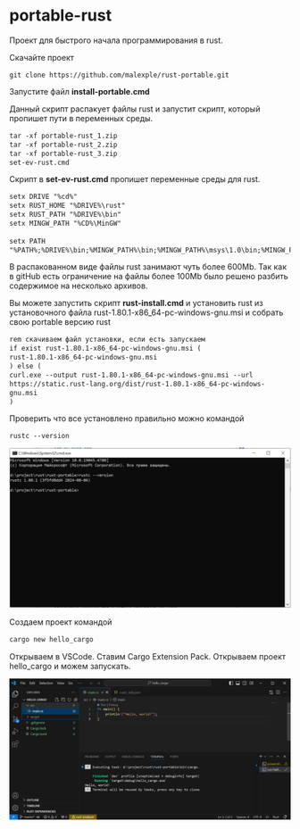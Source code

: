 # portable-rust

Проект для быстрого начала программирования в rust.

Скачайте проект
```shell
git clone https://github.com/malexple/rust-portable.git
```

Запустите файл **install-portable.cmd**

Данный скрипт распакует файлы rust и запустит скрипт, который пропишет пути в переменных среды.

```shell
tar -xf portable-rust_1.zip
tar -xf portable-rust_2.zip
tar -xf portable-rust_3.zip
set-ev-rust.cmd
```
Скрипт в **set-ev-rust.cmd** пропишет переменные среды для rust.
```shell
setx DRIVE "%cd%"
setx RUST_HOME "%DRIVE%\rust"
setx RUST_PATH "%DRIVE%\bin"
setx MINGW_PATH "%CD%\MinGW"

setx PATH "%PATH%;%DRIVE%\bin;%MINGW_PATH%\bin;%MINGW_PATH%\msys\1.0\bin;%MINGW_PATH%\dll"
```


В распакованном виде файлы rust занимают чуть более 600Mb. Так как в gitHub есть ограничение на файлы более 100Mb было решено разбить содержимое на несколько архивов.

Вы можете запустить скрипт **rust-install.cmd** и установить rust из установочного файла rust-1.80.1-x86_64-pc-windows-gnu.msi и собрать свою portable версию rust
````shell
rem скачиваем файл установки, если есть запускаем
if exist rust-1.80.1-x86_64-pc-windows-gnu.msi (
rust-1.80.1-x86_64-pc-windows-gnu.msi
) else (
curl.exe --output rust-1.80.1-x86_64-pc-windows-gnu.msi --url https://static.rust-lang.org/dist/rust-1.80.1-x86_64-pc-windows-gnu.msi
)
````

Проверить что все установлено правильно можно командой
````shell
rustc --version
````

![image-20240902140320499](.assets/image-20240902140320499.png)



Создаем проект командой 

```sh
cargo new hello_cargo
```

Открываем в VSCode. Ставим Cargo Extension Pack. Открываем проект hello_cargo и можем запускать.

![image-20240902145356988](.assets/image-20240902145356988.png)




